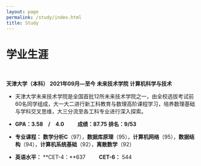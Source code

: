 ```yaml
---
layout: page
permalink: /study/index.html
title: Study
---
```


# 学业生涯
<br>

**天津大学（本科）**  **2021年09月—至今**  **未来技术学院**  **计算机科学与技术**
- 天津大学未来技术学院是全国首批12所未来技术学院之一，由全校选拔考试前60名同学组成，大一大二进行新工科教育与数理高阶课程学习，培养数理基础与学科交叉思维，大三分流至各工科专业进行深入探索。

- **GPA：3.58&emsp;/&emsp;4.0** &emsp;&emsp; **成绩：87.75**  **排名：9/53**

- **专业课程：** **数学分析C**（97），**数据库原理**（95），**计算机网络**（95），**数据结构**（94），**计算机系统基础**（92），**离散数学**（92）

- **英语水平：** **CET-4：**637 &emsp;&emsp; **CET-6：** 544